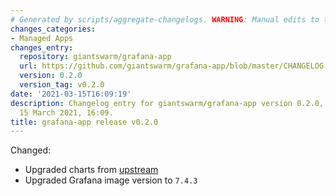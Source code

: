 ```yaml
---
# Generated by scripts/aggregate-changelogs. WARNING: Manual edits to this files will be overwritten.
changes_categories:
- Managed Apps
changes_entry:
  repository: giantswarm/grafana-app
  url: https://github.com/giantswarm/grafana-app/blob/master/CHANGELOG.md#020---2021-03-15
  version: 0.2.0
  version_tag: v0.2.0
date: '2021-03-15T16:09:19'
description: Changelog entry for giantswarm/grafana-app version 0.2.0, published on
  15 March 2021, 16:09.
title: grafana-app release v0.2.0
---
```


Changed:
- Upgraded charts from [upstream](https://github.com/grafana/helm-charts/tree/main/charts/grafana)
- Upgraded Grafana image version to `7.4.3`
